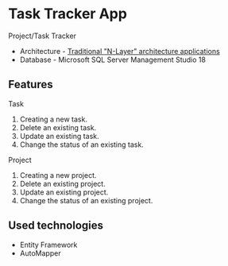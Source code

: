 # Task Tracker App


Project/Task Tracker

- Architecture - [Traditional "N-Layer" architecture applications](https://docs.microsoft.com/en-us/dotnet/architecture/modern-web-apps-azure/common-web-application-architectures#traditional-n-layer-architecture-applications)
- Database - Microsoft SQL Server Management Studio 18

## Features
Task
1. Creating a new task.
2. Delete an existing task.
3. Update an existing task.
4. Change the status of an existing task.

Project
1. Creating a new project.
2. Delete an existing project.
3. Update an existing project.
4. Change the status of an existing project.

## Used technologies
- Entity Framework
- AutoMapper

